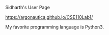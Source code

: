 Sidharth's User Page

https://argonautica.github.io/CSE110Lab1/

My favorite programming language is Python3. 
